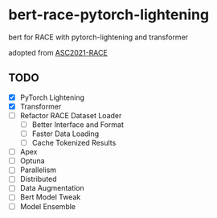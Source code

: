 # bert-race-pytorch-lightening
 bert for RACE with pytorch-lightening and transformer

 adopted from [ASC2021-RACE](https://github.com/ASC-Competition/ASC2021-RACE)

## TODO

 - [x] PyTorch Lightening
 - [x] Transformer
 - [ ] Refactor RACE Dataset Loader
   - [ ] Better Interface and Format
   - [ ] Faster Data Loading
   - [ ] Cache Tokenized Results
 - [ ] Apex
 - [ ] Optuna
 - [ ] Parallelism
 - [ ] Distributed
 - [ ] Data Augmentation
 - [ ] Bert Model Tweak
 - [ ] Model Ensemble